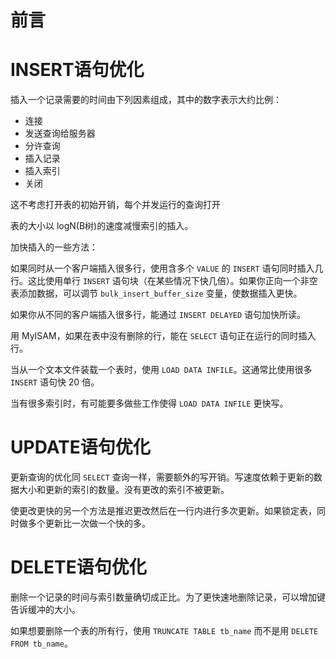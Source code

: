 # 前言

# INSERT语句优化

插入一个记录需要的时间由下列因素组成，其中的数字表示大约比例：

- 连接
- 发送查询给服务器
- 分许查询
- 插入记录
- 插入索引
- 关闭

这不考虑打开表的初始开销，每个并发运行的查询打开

表的大小以 logN(B树)的速度减慢索引的插入。

加快插入的一些方法：

如果同时从一个客户端插入很多行，使用含多个 `VALUE` 的 `INSERT` 语句同时插入几行。这比使用单行 `INSERT` 语句块（在某些情况下快几倍）。如果你正向一个非空表添加数据，可以调节 `bulk_insert_buffer_size` 变量，使数据插入更快。

如果你从不同的客户端插入很多行，能通过 `INSERT DELAYED` 语句加快所读。

用 MyISAM，如果在表中没有删除的行，能在 `SELECT` 语句正在运行的同时插入行。

当从一个文本文件装载一个表时，使用 `LOAD DATA INFILE`。这通常比使用很多 `INSERT` 语句快 20 倍。

当有很多索引时，有可能要多做些工作使得 `LOAD DATA INFILE` 更快写。

# UPDATE语句优化

更新查询的优化同 `SELECT` 查询一样，需要额外的写开销。写速度依赖于更新的数据大小和更新的索引的数量。没有更改的索引不被更新。

使更改更快的另一个方法是推迟更改然后在一行内进行多次更新。如果锁定表，同时做多个更新比一次做一个快的多。

# DELETE语句优化

删除一个记录的时间与索引数量确切成正比。为了更快速地删除记录，可以增加键告诉缓冲的大小。

如果想要删除一个表的所有行，使用 `TRUNCATE TABLE tb_name` 而不是用 `DELETE FROM tb_name`。